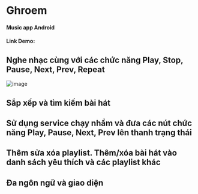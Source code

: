 # Ghroem
#### Music app Android
#### Link Demo: 


## Nghe nhạc cùng với các chức năng Play, Stop, Pause, Next, Prev, Repeat

![image](https://user-images.githubusercontent.com/91581152/215302886-afb6f3b4-01ca-45c7-8609-3b28ff75e45a.png)

## Sắp xếp và tìm kiếm bài hát



## Sử dụng service chạy nhầm và đưa các nút chức năng Play, Pause, Next, Prev lên thanh trạng thái



## Thêm sửa xóa playlist. Thêm/xóa bài hát vào danh sách yêu thích và các playlist khác



## Đa ngôn ngữ và giao diện

